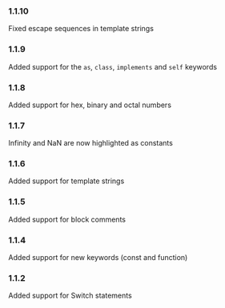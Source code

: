 ### 1.1.10

Fixed escape sequences in template strings

### 1.1.9

Added support for the `as`, `class`, `implements` and `self` keywords

### 1.1.8

Added support for hex, binary and octal numbers

### 1.1.7

Infinity and NaN are now highlighted as constants

### 1.1.6

Added support for template strings

### 1.1.5

Added support for block comments

### 1.1.4

Added support for new keywords (const and function)

### 1.1.2

Added support for Switch statements